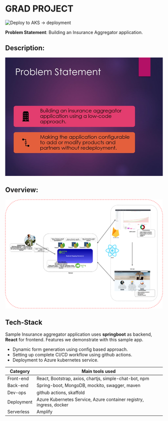 # GRAD PROJECT
![Deploy to AKS -> deployment](https://github.com/Wizard-Z/axis-project-grad/workflows/Deploy%20to%20AKS%20-%3E%20deployment/badge.svg)

**Problem Statement**: Building an Insurance Aggregator application.

## Description:  

![alt overview](present/Slide2.jpg "Project-overview")  

## Overview:  

![Overview](present/Slide3.png "Project-overview")

## Tech-Stack

Sample Insurance aggregator application uses **springboot** as backend, **React** for frontend. Features we demonstrate with this sample app.
- Dynamic form generation using config based approach.
- Setting up complete CI/CD workflow using github actions.
- Deployment to Azure kubernetes service.


| Category | Main tools used |
| ------ | ------ |
| Front-end |  React, Bootstrap, axios, chartjs, simple-chat-bot, npm|
| Back-end | Spring-boot, MongoDB, mockito, swagger, maven |
| Dev-ops | github actions, skaffold |
| Deployment | Azure Kubernetes Service, Azure container registry, ingress, docker |
|Serverless| Amplify|



